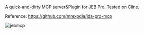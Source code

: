 A quick-and-dirty MCP server&Plugin for JEB Pro.
Tested on Cline.

Reference: https://github.com/mrexodia/ida-pro-mcp

![jebmcp](https://github.com/user-attachments/assets/28ea1c0e-76a7-4ed2-84b6-17645f671156)
